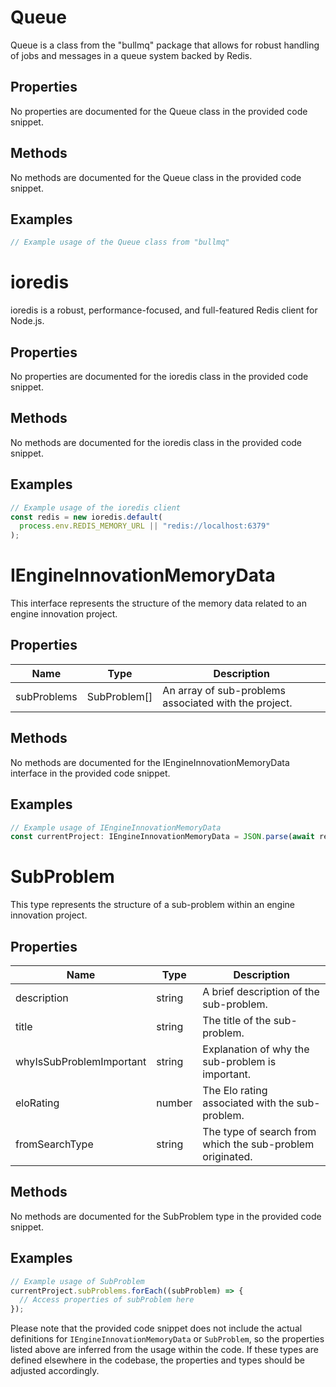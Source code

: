 # Queue

Queue is a class from the "bullmq" package that allows for robust handling of jobs and messages in a queue system backed by Redis.

## Properties

No properties are documented for the Queue class in the provided code snippet.

## Methods

No methods are documented for the Queue class in the provided code snippet.

## Examples

```typescript
// Example usage of the Queue class from "bullmq"
```

# ioredis

ioredis is a robust, performance-focused, and full-featured Redis client for Node.js.

## Properties

No properties are documented for the ioredis class in the provided code snippet.

## Methods

No methods are documented for the ioredis class in the provided code snippet.

## Examples

```typescript
// Example usage of the ioredis client
const redis = new ioredis.default(
  process.env.REDIS_MEMORY_URL || "redis://localhost:6379"
);
```

# IEngineInnovationMemoryData

This interface represents the structure of the memory data related to an engine innovation project.

## Properties

| Name          | Type   | Description               |
|---------------|--------|---------------------------|
| subProblems   | SubProblem[] | An array of sub-problems associated with the project. |

## Methods

No methods are documented for the IEngineInnovationMemoryData interface in the provided code snippet.

## Examples

```typescript
// Example usage of IEngineInnovationMemoryData
const currentProject: IEngineInnovationMemoryData = JSON.parse(await redis.get(redisKey) || "");
```

# SubProblem

This type represents the structure of a sub-problem within an engine innovation project.

## Properties

| Name          | Type   | Description               |
|---------------|--------|---------------------------|
| description   | string | A brief description of the sub-problem. |
| title         | string | The title of the sub-problem. |
| whyIsSubProblemImportant | string | Explanation of why the sub-problem is important. |
| eloRating     | number | The Elo rating associated with the sub-problem. |
| fromSearchType| string | The type of search from which the sub-problem originated. |

## Methods

No methods are documented for the SubProblem type in the provided code snippet.

## Examples

```typescript
// Example usage of SubProblem
currentProject.subProblems.forEach((subProblem) => {
  // Access properties of subProblem here
});
```

Please note that the provided code snippet does not include the actual definitions for `IEngineInnovationMemoryData` or `SubProblem`, so the properties listed above are inferred from the usage within the code. If these types are defined elsewhere in the codebase, the properties and types should be adjusted accordingly.
